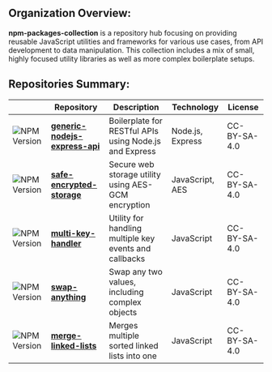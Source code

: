 ## Organization Overview:
**npm-packages-collection** is a repository hub focusing on providing reusable JavaScript utilities and frameworks for various use cases, from API development to data manipulation. This collection includes a mix of small, highly focused utility libraries as well as more complex boilerplate setups.

## Repositories Summary:

|   | Repository | Description | Technology | License |
|---|------------|-------------|------------|---------|
| ![NPM Version](https://img.shields.io/npm/v/generic-nodejs-express-api?style=for-the-badge&logo=npm) | [**generic-nodejs-express-api**](https://github.com/npm-packages-collection/generic-nodejs-express-api) | Boilerplate for RESTful APIs using Node.js and Express | Node.js, Express | CC-BY-SA-4.0 |
| ![NPM Version](https://img.shields.io/npm/v/safe-encrypted-storage?style=for-the-badge&logo=npm) | [**safe-encrypted-storage**](https://github.com/npm-packages-collection/safe-encrypted-storage) | Secure web storage utility using AES-GCM encryption | JavaScript, AES | CC-BY-SA-4.0 |
| ![NPM Version](https://img.shields.io/npm/v/multi-key-handler?style=for-the-badge&logo=npm) | [**multi-key-handler**](https://github.com/npm-packages-collection/multi-key-handler) | Utility for handling multiple key events and callbacks | JavaScript | CC-BY-SA-4.0 |
| ![NPM Version](https://img.shields.io/npm/v/swap-anything?style=for-the-badge&logo=npm) | [**swap-anything**](https://github.com/npm-packages-collection/swap-anything) | Swap any two values, including complex objects | JavaScript | CC-BY-SA-4.0 |
| ![NPM Version](https://img.shields.io/npm/v/merge-linked-lists?style=for-the-badge&logo=npm) | [**merge-linked-lists**](https://github.com/npm-packages-collection/merge-linked-lists) | Merges multiple sorted linked lists into one | JavaScript | CC-BY-SA-4.0 |

